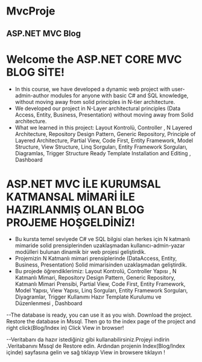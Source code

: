 # MvcProje
## ASP.NET MVC Blog

# Welcome the ASP.NET CORE MVC BLOG SİTE!
- In this course, we have developed a dynamic web project with user-admin-author modules for anyone with basic C# and SQL knowledge, without moving away from solid principles in N-tier architecture.
- We developed our project in N-Layer architectural principles (Data Access, Entity, Business, Presentation) without moving away from Solid architecture.
- What we learned in this project:
Layout Kontrolü, Controller , N Layered Architecture, Repository Design Pattern, Generic Repository, Principle of Layered Architecture, Partial View,
Code First, Entity Framework,  Model Structure, View Structure,  Linq Sorguları, Entity Framework Sorguları, Diagramlas, Trigger Structure
Ready Template Installation and Editing , Dashboard



# ASP.NET MVC İLE KURUMSAL KATMANSAL MİMARİ İLE HAZIRLANMIŞ OLAN BLOG PROJEME HOŞGELDİNİZ!
- Bu kursta temel seviyede C# ve SQL bilgisi olan herkes için N katmanlı mimaride solid prensiplerinden uzaklaşmadan kullanıcı-admin-yazar modülleri bulunan dinamik bir web projesi geliştirdik.
- Projemizin N Katmanlı mimari prensiplerinde (DataAccess, Entity, Business, Presentation) Solid mimarisinden uzaklaşmadan geliştirdik.
- Bu projede öğrendiklerimiz:
Layout Kontrolü, Controller Yapısı , N Katmanlı Mimari, Repository Design Pattern, Generic Repository, Katmanlı Mimari Prensibi, Partial View,
Code First, Entity Framework,  Model Yapısı, View Yapısı,  Linq Sorguları, Entity Framework Sorguları, Diyagramlar, Trigger Kullanımı
Hazır Template Kurulumu ve Düzenlenmesi , Dashboard

--The database is ready, you can use it as you wish. Download the project. Restore the database in Mssql. 
Then go to the index page of the project and right click(Blog/Index in) 
Click View in browser!

--Veritabanı da hazır istediğiniz gibi kullanabilirsiniz.Projeyi indirin .Veritabanını Mssql de Restore edin. Ardından projenin Index(Blog/Index içinde) sayfasına gelin ve sağ tıklayıp 
View in browsere tıklayın !
